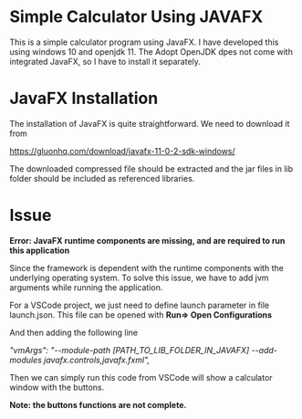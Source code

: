 # Simple Calculator Using JAVAFX
This is a simple calculator program using JavaFX. I have developed this using windows 10 and openjdk 11. The Adopt OpenJDK dpes not come with integrated JavaFX, so I have to install it separately.

# JavaFX Installation
The installation of JavaFX is quite straightforward. We need to download it from 

https://gluonhq.com/download/javafx-11-0-2-sdk-windows/

The downloaded compressed file should be extracted and the jar files in lib folder should be included as referenced libraries.

# Issue
**Error: JavaFX runtime components are missing, and are required to run this application**

Since the framework is dependent with the runtime components with the underlying operating system. To solve this issue, we have to add jvm arguments while running the application. 

For a VSCode project, we just need to define launch parameter in file launch.json. This file can be opened with **Run=> Open Configurations**

And then adding the following line

*"vmArgs": "--module-path [PATH_TO_LIB_FOLDER_IN_JAVAFX] --add-modules javafx.controls,javafx.fxml",*

Then we can simply run this code from VSCode will show a calculator window with the buttons.

**Note: the buttons functions are not complete.**

